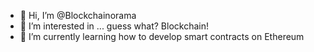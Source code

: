 - 👋 Hi, I’m @Blockchainorama
- 👀 I’m interested in ... guess what? Blockchain!
- 🌱 I’m currently learning how to develop smart contracts on Ethereum
